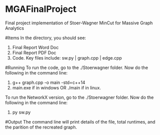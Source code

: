 # MGAFinalProject
Final project implementation of Stoer-Wagner MinCut for Massive Graph Analytics

#Items
In the directory, you should see:
1. Final Report Word Doc
2. Final Report PDF Doc
3. Code. Key files include: sw.py | graph.cpp | edge.cpp 

#Running
To run the code, go to the ./Stoerwagner folder. Now do the following in the command line:
1. g++ graph.cpp -o main -std=c++14
2. main.exe if in windows OR ./main if in linux. 

To run the NetworkX version, go to the ./Stoerwagner folder. Now do the following in the command line: 
1. py sw.py

#Output
The command line will print details of the file, total runtimes, and the parition of the recreated graph. 
